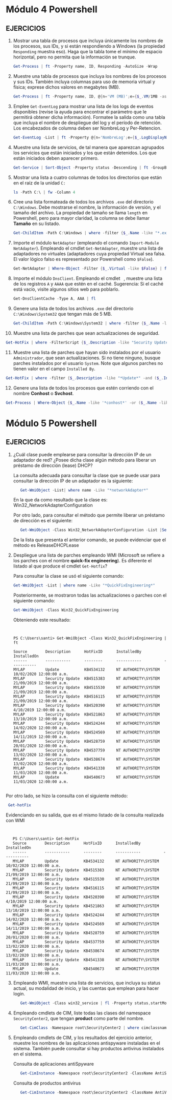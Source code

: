 # Módulo 4 Powershell

## EJERCICIOS
1. Mostrar una tabla de procesos que incluya únicamente los nombres de los
   procesos, sus IDs, y si están respondiendo a Windows (la propiedad
   ``Responding`` muestra eso). Haga que la tabla tome el mínimo de espacio
   horizontal, pero no permita que la información se trunque.
   
   ```powershell
   Get-Process | ft -Property name, ID, Responding -AutoSize -Wrap
   ```

2. Muestre una tabla de procesos que incluya los nombres de los procesos y sus
   IDs. También incluya columnas para uso de memoria virtual y física;
   exprese dichos valores en megabytes (MB).
   
   ```powershell
   Get-Process | ft -Property name, ID, @{n='VM (MB)';e={$_.VM/1MB -as [int]}}, @{n='PM (MB)';e={$_.PM/1MB -as [int]}}
   ```

3. Emplee ``Get-EventLog`` para mostrar una lista de los logs de eventos
   disponibles (revise la ayuda para encontrar el parámetro que le permitirá
   obtener dicha información). Formatee la salida como una tabla que incluya
   el nombre de despliegue del log y el período de retención. Los encabezados
   de columna deben ser NombreLog y Per-Retencion.
   
   ```powershell
   Get-EventLog -List | ft -Property @{n='NombreLog';e={$_.LogDisplayName}}, @{n='Per-Retencion';e={$_.MinimumRetentionDays}}
   ```

4. Muestre una lista de servicios, de tal manera que aparezcan agrupados los
   servicios que están iniciados y los que están detenidos. Los que están
   iniciados deben aparecer primero.
   
   ```powershell
   Get-Service | Sort-Object -Property status -Descending | ft -GroupBy status
   ```

5. Mostrar una lista a cuatro columnas de todos los directorios que están en
   el raíz de la unidad ``C:``
   
   ```powershell
   ls -Path C:\ | fw -Column 4
   ```

6. Cree una lista formateada de todos los archivos ``.exe`` del directorio
   ``C:\Windows``. Debe mostrarse el nombre, la información de versión, y el
   tamaño del archivo. La propiedad de tamaño se llama ``length`` en Powershell,
   pero para mayor claridad, la columna se debe llamar **Tamaño** en su listado.
   
   ```powershell
   Get-ChildItem -Path C:\Windows | where -filter {$_.Name -like "*.exe"} | fl  Name,VersionInfo, @{n='Tamano';e={$_.Length}}
   ```

7. Importe el módulo ``NetAdapter`` (empleando el comando ``Import-Module
   NetAdapter``).
   Empleando el cmdlet ``Get-NetAdapter``, muestre una lista de adaptadores no
   virtuales (adaptadores cuya propiedad Virtual sea falsa. El valor lógico
   falso es representado por Powershell como ``$False``).
   
   ```powershell
   Get-NetAdapter | Where-Object -Filter {$_.Virtual -like $False} | fl
   ```

8. Importe el módulo ``DnsClient``. Empleando el cmdlet `` ``,
   muestre una lista de los registros ``A`` y ``AAAA`` que estén en el caché.
   Sugerencia: Si el caché está vacío, visite algunos sitios web para poblarlo.
   
   ```powershell
   Get-DnsClientCache -Type A, AAA | fl
   ```

9. Genere una lista de todos los archivos ``.exe`` del directorio
   ``C:\Windows\System32`` que tengan más de 5 MB.
   
   ```powershell
   Get-ChildItem -Path C:\Windows\System32 | where -filter {$_.Name -like "*.exe" -and ($_.Length -gt 5MB)} | fl
   ```

10. Muestre una lista de parches que sean actualizaciones de seguridad.

   ```powershell
   Get-HotFix | where -FilterScript {$_.Description -like "Security Update"} | fl
   ```

11. Muestre una lista de parches que hayan sido instalados por el
    usuario ``Administrador``, que sean actualizaciones. Si no tiene ninguno,
    busque parches instalados por el usuario ``System``. Note que algunos parches
    no tienen valor en el campo ``Installed By``.

   ```powershell
   Get-HotFix | where -filter {$_.Description -like "*Update*" -and ($_.InstalledBy -like "*System*")}
   ```
12. Genere una lista de todos los procesos que estén corriendo con el nombre
    **Conhost** o **Svchost**.
   ```powershell
   Get-Process | Where-Object {$_.Name -like '*conhost*' -or ($_.Name -like 'svchost')} | fl
   ```   
    
# Módulo 5 Powershell

## EJERCICIOS
1. ¿Cuál clase puede emplearse para consultar la dirección IP de un adaptador
   de red? ¿Posee dicha clase algún método para liberar un préstamo de
   dirección (lease) DHCP?
   
   La consulta adecuada para consultar la clase que se puede usar para consultar la dirección IP de un adaptador es la siguiente:
   ```powershell
      Get-WmiObject -List| where name -Like "*networkAdapter*" 
   ```
   En la que da como resultado que la clase es: Win32_NetworkAdapterConfiguration
   
   Por otro lado, para consultar el método que permite liberar un préstamo de dirección es el siguiente:
   ```powershell
      Get-WmiObject -Class Win32_NetworkAdapterConfiguration -List |Select-Object methods
   ``` 
   De la lista que presenta el anterior comando, se puede evidenciar que el método es ReleaseDHCPLease
   
   
2. Despliegue una lista de parches empleando WMI (Microsoft se refiere a los
   parches con el nombre **quick-fix engineering**). Es diferente el listado al
   que produce el cmdlet ``Get-Hotfix``?
   
   Para consultar la clase se usó el siguiente comando:
   ```powershell
   Get-WmiObject -List | where name -Like "*QuickFixEngineering*"
   ```
   Posteriormente, se mostraron todas las actualizaciones o parches con el siguiente comando:
   ```powershell
   Get-WmiObject -Class Win32_QuickFixEngineering
   ``` 
   Obteniendo este resultado:
   ```console
    

   PS C:\Users\santi> Get-WmiObject -Class Win32_QuickFixEngineering | ft

   Source        Description      HotFixID      InstalledBy          InstalledOn              
   ------        -----------      --------      -----------          -----------              
   MYLAP         Update           KB4534132     NT AUTHORITY\SYSTEM  10/02/2020 12:00:00 a.m. 
   MYLAP         Security Update  KB4515383     NT AUTHORITY\SYSTEM  21/09/2019 12:00:00 a.m. 
   MYLAP         Security Update  KB4515530     NT AUTHORITY\SYSTEM  21/09/2019 12:00:00 a.m. 
   MYLAP         Security Update  KB4516115     NT AUTHORITY\SYSTEM  21/09/2019 12:00:00 a.m. 
   MYLAP         Security Update  KB4520390     NT AUTHORITY\SYSTEM  4/10/2019 12:00:00 a.m.  
   MYLAP         Security Update  KB4521863     NT AUTHORITY\SYSTEM  13/10/2019 12:00:00 a.m. 
   MYLAP         Security Update  KB4524244     NT AUTHORITY\SYSTEM  14/02/2020 12:00:00 a.m. 
   MYLAP         Security Update  KB4524569     NT AUTHORITY\SYSTEM  14/11/2019 12:00:00 a.m. 
   MYLAP         Security Update  KB4528759     NT AUTHORITY\SYSTEM  20/01/2020 12:00:00 a.m. 
   MYLAP         Security Update  KB4537759     NT AUTHORITY\SYSTEM  13/02/2020 12:00:00 a.m. 
   MYLAP         Security Update  KB4538674     NT AUTHORITY\SYSTEM  13/02/2020 12:00:00 a.m. 
   MYLAP         Security Update  KB4541338     NT AUTHORITY\SYSTEM  11/03/2020 12:00:00 a.m. 
   MYLAP         Update           KB4540673     NT AUTHORITY\SYSTEM  11/03/2020 12:00:00 a.m.
    
   ``` 
  Por otro lado, se hizo la consulta con el siguiente método:
  ```powershell
   Get-hotFix
  ``` 
  Evidenciando en su salida, que es el mismo listado de la consulta realizada con WMI
   ```console
   
   
      PS C:\Users\santi> Get-HotFix
      Source        Description      HotFixID      InstalledBy          InstalledOn              
      ------        -----------      --------      -----------          -----------              
      MYLAP         Update           KB4534132     NT AUTHORITY\SYSTEM  10/02/2020 12:00:00 a.m. 
      MYLAP         Security Update  KB4515383     NT AUTHORITY\SYSTEM  21/09/2019 12:00:00 a.m. 
      MYLAP         Security Update  KB4515530     NT AUTHORITY\SYSTEM  21/09/2019 12:00:00 a.m. 
      MYLAP         Security Update  KB4516115     NT AUTHORITY\SYSTEM  21/09/2019 12:00:00 a.m. 
      MYLAP         Security Update  KB4520390     NT AUTHORITY\SYSTEM  4/10/2019 12:00:00 a.m.  
      MYLAP         Security Update  KB4521863     NT AUTHORITY\SYSTEM  13/10/2019 12:00:00 a.m. 
      MYLAP         Security Update  KB4524244     NT AUTHORITY\SYSTEM  14/02/2020 12:00:00 a.m. 
      MYLAP         Security Update  KB4524569     NT AUTHORITY\SYSTEM  14/11/2019 12:00:00 a.m. 
      MYLAP         Security Update  KB4528759     NT AUTHORITY\SYSTEM  20/01/2020 12:00:00 a.m. 
      MYLAP         Security Update  KB4537759     NT AUTHORITY\SYSTEM  13/02/2020 12:00:00 a.m. 
      MYLAP         Security Update  KB4538674     NT AUTHORITY\SYSTEM  13/02/2020 12:00:00 a.m. 
      MYLAP         Security Update  KB4541338     NT AUTHORITY\SYSTEM  11/03/2020 12:00:00 a.m. 
      MYLAP         Update           KB4540673     NT AUTHORITY\SYSTEM  11/03/2020 12:00:00 a.m. 
   ``` 
   

3. Empleando WMI, muestre una lista de servicios, que incluya su status actual,
   su modalidad de inicio, y las cuentas que emplean para hacer login.
   
   ```powershell
      Get-WmiObject -Class win32_service | fl -Property status,startMode, login, startname
   ```    
   
4. Empleando cmdlets de CIM, liste todas las clases del namespace
   ``SecurityCenter2``, que tengan **product** como parte del nombre.
   
   ```powershell
      Get-CimClass -Namespace root\SecurityCenter2 | where cimclassname -Like '*product*'
   ``` 
5. Empleando cmdlets de CIM, y los resultados del ejercicio anterior, muestre
   los nombres de las aplicaciones antispyware instaladas en el sistema.
   También puede consultar si hay productos antivirus instalados en el sistema.
   
   Consulta de aplicaciones antiSpyware
   ```powershell
      Get-CimInstance -Namespace root\SecurityCenter2 -ClassName AntiSpywareProduct
   ```
   Consulta de productos antivirus
   ```powershell
      Get-CimInstance -Namespace root\SecurityCenter2 -ClassName AntiVirusProduct
   ```
